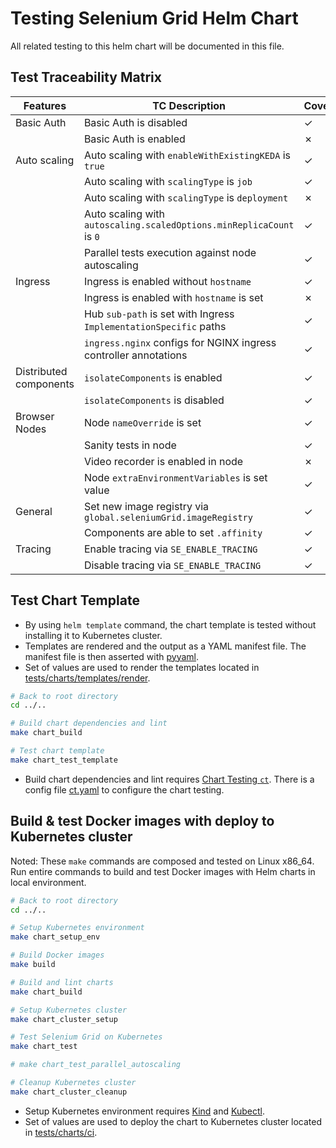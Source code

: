 # Testing Selenium Grid Helm Chart

All related testing to this helm chart will be documented in this file.

## Test Traceability Matrix

| Features               | TC Description                                                       | Coverage | Test via |
|------------------------|----------------------------------------------------------------------|----------|----------|
| Basic Auth             | Basic Auth is disabled                                               | &check;  | Cluster  |
|                        | Basic Auth is enabled                                                | &cross;  |          |
| Auto scaling           | Auto scaling with `enableWithExistingKEDA` is `true`                 | &check;  | Cluster  |
|                        | Auto scaling with `scalingType` is `job`                             | &check;  | Cluster  |
|                        | Auto scaling with `scalingType` is `deployment`                      | &cross;  |          |
|                        | Auto scaling with `autoscaling.scaledOptions.minReplicaCount` is `0` | &check;  | Cluster  |
|                        | Parallel tests execution against node autoscaling                    | &check;  | Cluster  |
| Ingress                | Ingress is enabled without `hostname`                                | &check;  | Cluster  |
|                        | Ingress is enabled with `hostname` is set                            | &cross;  |          |
|                        | Hub `sub-path` is set with Ingress `ImplementationSpecific` paths    | &check;  | Cluster  |
|                        | `ingress.nginx` configs for NGINX ingress controller annotations     | &check;  | Template |
| Distributed components | `isolateComponents` is enabled                                       | &check;  | Cluster  |
|                        | `isolateComponents` is disabled                                      | &check;  | Cluster  |
| Browser Nodes          | Node `nameOverride` is set                                           | &check;  | Cluster  |
|                        | Sanity tests in node                                                 | &check;  | Cluster  |
|                        | Video recorder is enabled in node                                    | &cross;  |          |
|                        | Node `extraEnvironmentVariables` is set value                        | &check;  | Cluster  |
| General                | Set new image registry via `global.seleniumGrid.imageRegistry`       | &check;  | Cluster  |
|                        | Components are able to set `.affinity`                               | &check;  | Template |
| Tracing                | Enable tracing via `SE_ENABLE_TRACING`                               | &check;  | Cluster  |
|                        | Disable tracing via `SE_ENABLE_TRACING`                              | &check;  | Cluster  |

## Test Chart Template
- By using `helm template` command, the chart template is tested without installing it to Kubernetes cluster.
- Templates are rendered and the output as a YAML manifest file. The manifest file is then asserted with [pyyaml](https://pyyaml.org/wiki/PyYAMLDocumentation).
- Set of values are used to render the templates located in [tests/charts/templates/render](../../tests/charts/templates/render).

```bash
# Back to root directory
cd ../..

# Build chart dependencies and lint
make chart_build

# Test chart template
make chart_test_template
```
- Build chart dependencies and lint requires [Chart Testing `ct`](https://github.com/helm/chart-testing). There is a config file [ct.yaml](../../tests/charts/config/ct.yaml) to configure the chart testing.

## Build & test Docker images with deploy to Kubernetes cluster
Noted: These `make` commands are composed and tested on Linux x86_64.
Run entire commands to build and test Docker images with Helm charts in local environment.

```bash
# Back to root directory
cd ../..

# Setup Kubernetes environment
make chart_setup_env

# Build Docker images
make build

# Build and lint charts
make chart_build

# Setup Kubernetes cluster
make chart_cluster_setup

# Test Selenium Grid on Kubernetes
make chart_test

# make chart_test_parallel_autoscaling

# Cleanup Kubernetes cluster
make chart_cluster_cleanup
```
- Setup Kubernetes environment requires [Kind](https://kind.sigs.k8s.io/docs/user/quick-start/) and [Kubectl](https://kubernetes.io/docs/tasks/tools/install-kubectl/).
- Set of values are used to deploy the chart to Kubernetes cluster located in [tests/charts/ci](../../tests/charts/ci).
